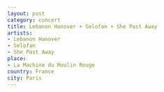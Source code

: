 ```yaml
---
layout: post
category: concert
title: Lebanon Hanover + Selofan + She Past Away
artists: 
- Lebanon Hanover
- Selofan
- She Past Away
place: 
- La Machine du Moulin Rouge
country: France
city: Paris
---
```


